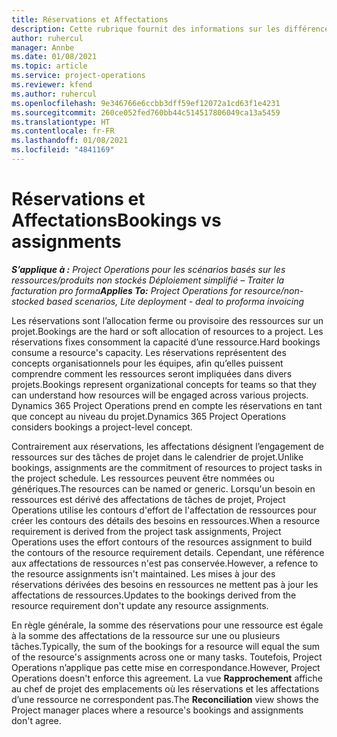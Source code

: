 ```yaml
---
title: Réservations et Affectations
description: Cette rubrique fournit des informations sur les différences entre les réservations de ressources et les affectations de ressources.
author: ruhercul
manager: Annbe
ms.date: 01/08/2021
ms.topic: article
ms.service: project-operations
ms.reviewer: kfend
ms.author: ruhercul
ms.openlocfilehash: 9e346766e6ccbb3dff59ef12072a1cd63f1e4231
ms.sourcegitcommit: 260ce052fed760bb44c514517806049ca13a5459
ms.translationtype: HT
ms.contentlocale: fr-FR
ms.lasthandoff: 01/08/2021
ms.locfileid: "4841169"
---
```

# <a name="bookings-vs-assignments"></a><span data-ttu-id="2edab-103">Réservations et Affectations</span><span class="sxs-lookup"><span data-stu-id="2edab-103">Bookings vs assignments</span></span>

<span data-ttu-id="2edab-104">_**S’applique à :** Project Operations pour les scénarios basés sur les ressources/produits non stockés Déploiement simplifié – Traiter la facturation pro forma_</span><span class="sxs-lookup"><span data-stu-id="2edab-104">_**Applies To:** Project Operations for resource/non-stocked based scenarios, Lite deployment - deal to proforma invoicing_</span></span>

<span data-ttu-id="2edab-105">Les réservations sont l’allocation ferme ou provisoire des ressources sur un projet.</span><span class="sxs-lookup"><span data-stu-id="2edab-105">Bookings are the hard or soft allocation of resources to a project.</span></span> <span data-ttu-id="2edab-106">Les réservations fixes consomment la capacité d’une ressource.</span><span class="sxs-lookup"><span data-stu-id="2edab-106">Hard bookings consume a resource's capacity.</span></span> <span data-ttu-id="2edab-107">Les réservations représentent des concepts organisationnels pour les équipes, afin qu’elles puissent comprendre comment les ressources seront impliquées dans divers projets.</span><span class="sxs-lookup"><span data-stu-id="2edab-107">Bookings represent organizational concepts for teams so that they can understand how resources will be engaged across various projects.</span></span> <span data-ttu-id="2edab-108">Dynamics 365 Project Operations prend en compte les réservations en tant que concept au niveau du projet.</span><span class="sxs-lookup"><span data-stu-id="2edab-108">Dynamics 365 Project Operations considers bookings a project-level concept.</span></span> 

<span data-ttu-id="2edab-109">Contrairement aux réservations, les affectations désignent l’engagement de ressources sur des tâches de projet dans le calendrier de projet.</span><span class="sxs-lookup"><span data-stu-id="2edab-109">Unlike bookings, assignments are the commitment of resources to project tasks in the project schedule.</span></span> <span data-ttu-id="2edab-110">Les ressources peuvent être nommées ou génériques.</span><span class="sxs-lookup"><span data-stu-id="2edab-110">The resources can be named or generic.</span></span>  <span data-ttu-id="2edab-111">Lorsqu'un besoin en ressources est dérivé des affectations de tâches de projet, Project Operations utilise les contours d'effort de l'affectation de ressources pour créer les contours des détails des besoins en ressources.</span><span class="sxs-lookup"><span data-stu-id="2edab-111">When a resource requirement is derived from the project task assignments, Project Operations uses the effort contours of the resources assignment to build the contours of the resource requirement details.</span></span> <span data-ttu-id="2edab-112">Cependant, une référence aux affectations de ressources n'est pas conservée.</span><span class="sxs-lookup"><span data-stu-id="2edab-112">However, a refence to the resource assignments isn't maintained.</span></span> <span data-ttu-id="2edab-113">Les mises à jour des réservations dérivées des besoins en ressources ne mettent pas à jour les affectations de ressources.</span><span class="sxs-lookup"><span data-stu-id="2edab-113">Updates to the bookings derived from the resource requirement don't update any resource assignments.</span></span>

<span data-ttu-id="2edab-114">En règle générale, la somme des réservations pour une ressource est égale à la somme des affectations de la ressource sur une ou plusieurs tâches.</span><span class="sxs-lookup"><span data-stu-id="2edab-114">Typically, the sum of the bookings for a resource will equal the sum of the resource's assignments across one or many tasks.</span></span> <span data-ttu-id="2edab-115">Toutefois, Project Operations n’applique pas cette mise en correspondance.</span><span class="sxs-lookup"><span data-stu-id="2edab-115">However, Project Operations doesn't enforce this agreement.</span></span> <span data-ttu-id="2edab-116">La vue **Rapprochement** affiche au chef de projet des emplacements où les réservations et les affectations d’une ressource ne correspondent pas.</span><span class="sxs-lookup"><span data-stu-id="2edab-116">The **Reconciliation** view shows the Project manager places where a resource's bookings and assignments don't agree.</span></span>


